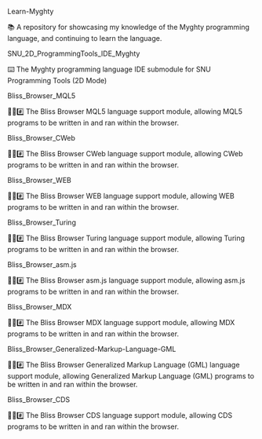 
Learn-Myghty

📚️ A repository for showcasing my knowledge of the Myghty programming language, and continuing to learn the language. 

SNU_2D_ProgrammingTools_IDE_Myghty

⌨️ The Myghty programming language IDE submodule for SNU Programming Tools (2D Mode)

Bliss_Browser_MQL5

🌳️🌐️#️⃣️ The Bliss Browser MQL5 language support module, allowing MQL5 programs to be written in and ran within the browser.

Bliss_Browser_CWeb

🌳️🌐️#️⃣️ The Bliss Browser CWeb language support module, allowing CWeb programs to be written in and ran within the browser.

Bliss_Browser_WEB

🌳️🌐️#️⃣️ The Bliss Browser WEB language support module, allowing WEB programs to be written in and ran within the browser.

Bliss_Browser_Turing

🌳️🌐️#️⃣️ The Bliss Browser Turing language support module, allowing Turing programs to be written in and ran within the browser.

Bliss_Browser_asm.js

🌳️🌐️#️⃣️ The Bliss Browser asm.js language support module, allowing asm.js programs to be written in and ran within the browser.

Bliss_Browser_MDX

🌳️🌐️#️⃣️ The Bliss Browser MDX language support module, allowing MDX programs to be written in and ran within the browser.

Bliss_Browser_Generalized-Markup-Language-GML

🌳️🌐️#️⃣️ The Bliss Browser Generalized Markup Language (GML) language support module, allowing Generalized Markup Language (GML) programs to be written in and ran within the browser.

Bliss_Browser_CDS

🌳️🌐️#️⃣️ The Bliss Browser CDS language support module, allowing CDS programs to be written in and ran within the browser.

